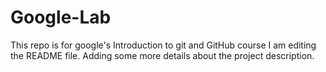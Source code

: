 # Google-Lab
This repo is for google's Introduction to git and GitHub course 
I am editing the README file. Adding some more details about the project description.
